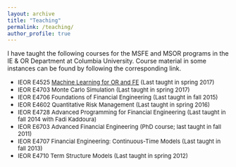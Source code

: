 ```yaml
---
layout: archive
title: "Teaching"
permalink: /teaching/
author_profile: true
---
```


<!---
{% include base_path %}

{% for post in site.teaching reversed %}
  {% include archive-single.html %}
{% endfor %}
--->

I have taught the following courses for the MSFE and MSOR programs in the IE & OR Department at Columbia University. Course material in some instances can be found by following the corresponding link.

* <font size = "-1"> IEOR E4525  [Machine Learning for OR and FE](/ml-orfe.md) (Last taught in spring 2017) </font>
* <font size = "-1"> IEOR E4703  Monte Carlo Simulation  (Last taught in spring 2017) </font>
* <font size = "-1"> IEOR E4706  Foundations of Financial Engineering (Last taught in fall 2015) </font>
* <font size = "-1"> IEOR E4602  Quantitative Risk Management (Last taught in spring 2016) </font>
* <font size = "-1"> IEOR E4728  Advanced Programming for Financial Engineering (Last taught in fall 2014 with Fadi Kaddoura) </font>
* <font size = "-1"> IEOR E6703  Advanced Financial Engineering (PhD course; last taught in fall 2011) </font>
* <font size = "-1"> IEOR E4707  Financial Engineering: Continuous-Time Models (Last taught in fall 2013) </font>
* <font size = "-1"> IEOR E4710  Term Structure Models (Last taught in spring 2012) </font>

